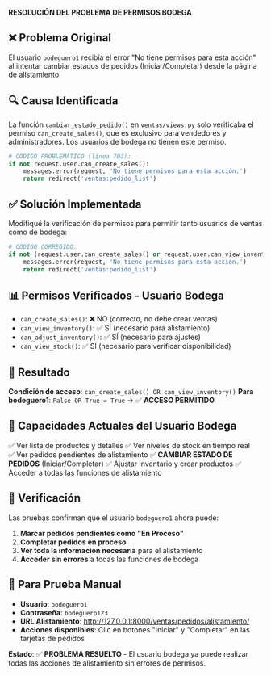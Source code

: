 **RESOLUCIÓN DEL PROBLEMA DE PERMISOS BODEGA**

## ❌ **Problema Original**
El usuario `bodeguero1` recibía el error "No tiene permisos para esta acción" al intentar cambiar estados de pedidos (Iniciar/Completar) desde la página de alistamiento.

## 🔍 **Causa Identificada**
La función `cambiar_estado_pedido()` en `ventas/views.py` solo verificaba el permiso `can_create_sales()`, que es exclusivo para vendedores y administradores. Los usuarios de bodega no tienen este permiso.

```python
# CÓDIGO PROBLEMÁTICO (línea 703):
if not request.user.can_create_sales():
    messages.error(request, 'No tiene permisos para esta acción.')
    return redirect('ventas:pedido_list')
```

## ✅ **Solución Implementada**
Modifiqué la verificación de permisos para permitir tanto usuarios de ventas como de bodega:

```python
# CÓDIGO CORREGIDO:
if not (request.user.can_create_sales() or request.user.can_view_inventory()):
    messages.error(request, 'No tiene permisos para esta acción.')
    return redirect('ventas:pedido_list')
```

## 📊 **Permisos Verificados - Usuario Bodega**
- `can_create_sales()`: ❌ NO (correcto, no debe crear ventas)
- `can_view_inventory()`: ✅ SÍ (necesario para alistamiento)  
- `can_adjust_inventory()`: ✅ SÍ (necesario para ajustes)
- `can_view_stock()`: ✅ SÍ (necesario para verificar disponibilidad)

## 🎯 **Resultado**
**Condición de acceso**: `can_create_sales() OR can_view_inventory()`
**Para bodeguero1**: `False OR True = True` → ✅ **ACCESO PERMITIDO**

## 🚀 **Capacidades Actuales del Usuario Bodega**
✅ Ver lista de productos y detalles
✅ Ver niveles de stock en tiempo real  
✅ Ver pedidos pendientes de alistamiento
✅ **CAMBIAR ESTADO DE PEDIDOS** (Iniciar/Completar)
✅ Ajustar inventario y crear productos
✅ Acceder a todas las funciones de alistamiento

## 🧪 **Verificación**
Las pruebas confirman que el usuario `bodeguero1` ahora puede:
1. **Marcar pedidos pendientes como "En Proceso"**
2. **Completar pedidos en proceso** 
3. **Ver toda la información necesaria** para el alistamiento
4. **Acceder sin errores** a todas las funciones de bodega

## 📱 **Para Prueba Manual**
- **Usuario**: `bodeguero1`
- **Contraseña**: `bodeguero123` 
- **URL Alistamiento**: http://127.0.0.1:8000/ventas/pedidos/alistamiento/
- **Acciones disponibles**: Clic en botones "Iniciar" y "Completar" en las tarjetas de pedidos

**Estado**: ✅ **PROBLEMA RESUELTO** - El usuario bodega ya puede realizar todas las acciones de alistamiento sin errores de permisos.